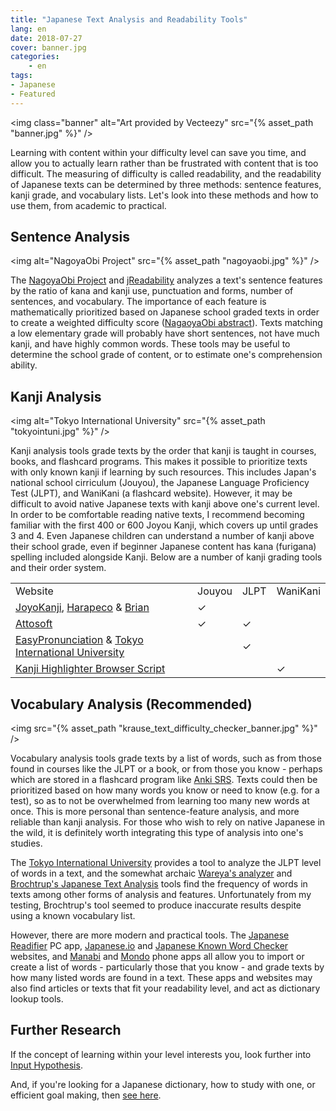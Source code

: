 ```yaml
---
title: "Japanese Text Analysis and Readability Tools"
lang: en
date: 2018-07-27
cover: banner.jpg
categories:
	- en
tags:
- Japanese
- Featured
---
```


<img class="banner" alt="Art provided by Vecteezy" src="{% asset_path "banner.jpg" %}" />

Learning with content within your difficulty level can save you time, and allow you to actually learn rather than be frustrated with content that is too difficult. The measuring of difficulty is called readability, and the readability of Japanese texts can be determined by three methods: sentence features, kanji grade, and vocabulary lists. Let's look into these methods and how to use them, from academic to practical.

<!--more-->

<h2>Sentence Analysis</h2>

<img alt="NagoyaObi Project" src="{% asset_path "nagoyaobi.jpg" %}" />

The <a href="http://kotoba.nuee.nagoya-u.ac.jp/">NagoyaObi Project</a> and [jReadability](https://jreadability.net/en/) analyzes a text's sentence features by the ratio of kana and kanji use, punctuation and forms, number of sentences, and vocabulary. The importance of each feature is mathematically prioritized based on Japanese school graded texts in order to create a weighted difficulty score (<a href="https://web.archive.org/web/20110725134305/http://www.lrec-conf.org:80/proceedings/lrec2008/pdf/165_paper.pdf">NagaoyaObi abstract</a>). Texts matching a low elementary grade will probably have short sentences, not have much kanji, and have highly common words. These tools may be useful to determine the school grade of content, or to estimate one's comprehension ability.

<h2>Kanji Analysis</h2>

<img alt="Tokyo International University" src="{% asset_path "tokyointuni.jpg" %}" />

Kanji analysis tools grade texts by the order that kanji is taught in courses, books, and flashcard programs. This makes it possible to prioritize texts with only known kanji if learning by such resources. This includes Japan's national school cirriculum (Jouyou), the Japanese Language Proficiency Test (JLPT), and WaniKani (a flashcard website). However, it may be difficult to avoid native Japanese texts with kanji above one's current level. In order to be comfortable reading native texts, I recommend becoming familiar with the first 400 or 600 Joyou Kanji, which covers up until grades 3 and 4. Even Japanese children can understand a number of kanji above their school grade, even if beginner Japanese content has kana (furigana) spelling included alongside Kanji. Below are a number of kanji grading tools and their order system.

<div class="product-table">
	<table>
		<tr>
			<td>Website</td>
			<td>Jouyou</td>
			<td>JLPT</td>
			<td>WaniKani</td>
		</tr>
		<tr>
			<td><a href="https://joyokanji.info/">JoyoKanji</a>, <a href="https://web.archive.org/web/20200611102452/http://harapeco.grrr.jp/joyo-kanji-checker.html">Harapeco</a> & <a href="http://grader.at.brian.jp/">Brian</a></td>
			<td>✓</td>
			<td></td>
			<td></td>
		</tr>
		<tr>
			<td><a href="https://web.archive.org/web/20190515183340/http://attosoft.info/tools/kanji-checker/">Attosoft</></td>
			<td>✓</td>
			<td>✓</td>
			<td></td>
		</tr>
		<tr>
			<td><a href="https://easypronunciation.com/en/japanese-word-frequency-counter">EasyPronunciation</a> & <a href="http://language.tiu.ac.jp/tools_e.html">Tokyo International University</a></td>
			<td></td>
			<td>✓</td>
			<td></td>
		</tr>
		<tr>
			<td><a href="https://greasyfork.org/en/scripts/722-kanji-highlighter">Kanji Highlighter Browser Script</a></td>
			<td></td>
			<td></td>
			<td>✓</td>
		</tr>
	</table>
</div>

<!--
For programmers, there's also the javascript libraries <a href="https://github.com/spect88/muzukashii">Muzukashii</a> and <a href="https://github.com/cantrellnm/kanji-levels">Kanji Levels</a>.
-->

<h2>Vocabulary Analysis (Recommended)</h2>
<!--<img alt="Tokyo International University" src="{% asset_path "vocabfreq.jpg" %}" />-->

<img src="{% asset_path "krause_text_difficulty_checker_banner.jpg" %}" />

<!--
<a href="https://jisho.org">Jisho.org</a>

Jisho also functions [as a dictionary](../dictionaries-and-goals-in-japanese), and rather than display an overview of kanji
Jisho also functions as a dictionary, and you can see my review of dictionaries here...

Vocabulary frequency lists show how relevant each word in a text is, by finding how often each word is used. Words may be compared to other texts, such as a corpus of a specific subject, to find how important each word is within that subject. This makes frequency lists useful to focus on memorizing only important words. However, this method is only as reliable as the chosen text or corpus, which may be outdated or not contain enough subject relevant data. One type of available frequency lists are those created from previous JLPT texts.
-->

Vocabulary analysis tools grade texts by a list of words, such as from those found in courses like the JLPT or a book, or from those you know - perhaps which are stored in a flashcard program like [Anki SRS](https://apps.ankiweb.net/). Texts could then be prioritized based on how many words you know or need to know (e.g. for a test), so as to not be overwhelmed from learning too many new words at once. This is more personal than sentence-feature analysis, and more reliable than kanji analysis. For those who wish to rely on native Japanese in the wild, it is definitely worth integrating this type of analysis into one's studies.

The <a href="http://language.tiu.ac.jp/tools_e.html">Tokyo International University</a> provides a tool to analyze the JLPT level of words in a text, and the somewhat archaic <a href="https://github.com/wareya/analyzer/releases">Wareya's analyzer</a> and <a href="https://sourceforge.net/projects/japanesetextana/">Brochtrup's Japanese Text Analysis</a> tools find the frequency of words in texts among other forms of analysis and features. Unfortunately from my testing, Brochtrup's tool seemed to produce inaccurate results despite using a known vocabulary list.

<!--
A modern and practical approach is the [Japanese Readifier](../../software) PC app and the <a href="https://www.krausekai.com/japanese-tools/known-word-checker/">Japanese Known Word Checker</a> website - two tools developed by me. Both allow import of a list of words, particularly those that you know, so as to grade texts by how many matched words are found. The Readifier app also acts as a J-E dictionary lookup tool, and finder of article texts that fits one's readability. On the other hand, the Checker website allows lookup of words via a third-party dictionary website.
-->

However, there are more modern and practical tools. The [Japanese Readifier](../../software) PC app, [Japanese.io](https://www.japanese.io/) and <a href="https://www.krausekai.com/japanese-tools/known-word-checker/">Japanese Known Word Checker</a> websites, and [Manabi](https://reader.manabi.io/) and [Mondo](https://www.polyglots.net/app/other/) phone apps all allow you to import or create a list of words - particularly those that you know - and grade texts by how many listed words are found in a text. These apps and websites may also find articles or texts that fit your readability level, and act as dictionary lookup tools.

<h2>Further Research</h2>

If the concept of learning within your level interests you, look further into [Input Hypothesis](https://en.wikipedia.org/wiki/Input_hypothesis).

And, if you're looking for a Japanese dictionary, how to study with one, or efficient goal making, then [see here](../dictionaries-and-goals-in-japanese).


<!--<h3>Text Analysis Tool</h3>-->

<!--<img alt="Christopher Brochtrup's Analysis Tool" src="{% asset_path "cb4960_text_analysis.jpg" %}" />-->

<!--
For those who are willing to pay, there are books which are graded by Japanese school grade or JLPT level. Words which are typically written in kanji beyond the grade of the book will either be written in kana, or have kana accompanying the higher level kanji (aka furigana).


unrelated but worth a mention later maybe:
	jglossator, Graded Reader Apps, SatoriReader, EtoEto, readnihon, graded reader books
-->
